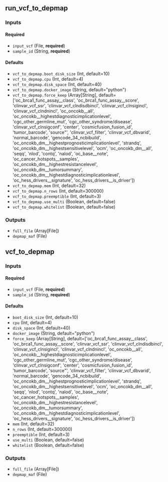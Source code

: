 
## run_vcf_to_depmap

### Inputs

#### Required

  * `input_vcf` (File, **required**)
  * `sample_id` (String, **required**)

#### Defaults

  * `vcf_to_depmap.boot_disk_size` (Int, default=10)
  * `vcf_to_depmap.cpu` (Int, default=4)
  * `vcf_to_depmap.disk_space` (Int, default=40)
  * `vcf_to_depmap.docker_image` (String, default="python")
  * `vcf_to_depmap.force_keep` (Array[String], default=['oc_brca1_func_assay__class', 'oc_brca1_func_assay__score', 'clinvar_vcf_ssr', 'clinvar_vcf_clndisdbincl', 'clinvar_vcf_clnsigincl', 'clinvar_vcf_clndnincl', 'oc_oncokb__all', 'oc_oncokb__highestdiagnosticimplicationlevel', 'cgc_other_germline_mut', 'cgc_other_syndrome/disease', 'clinvar_vcf_clnsigconf', 'center', 'cosmicfusion_fusion_id', 'tumor_barcode', 'source"', 'clinvar_vcf_filter', 'clinvar_vcf_dbvarid', 'normal_barcode', 'gencode_34_ncbibuild', 'oc_oncokb_dm__highestprognosticimplicationlevel', 'strandq', 'oc_oncokb_dm__highestsensitivelevel', 'ocm', 'oc_oncokb_dm__all', 'seqq', 'nlod', 'contq', 'nalod', 'oc_base__note', 'oc_cancer_hotspots__samples', 'oc_oncokb_dm__highestresistancelevel', 'oc_oncokb_dm__tumorsummary', 'oc_oncokb_dm__highestdiagnosticimplicationlevel', 'oc_hess_drivers__signature', 'oc_hess_drivers__is_driver'])
  * `vcf_to_depmap.mem` (Int, default=32)
  * `vcf_to_depmap.n_rows` (Int, default=300000)
  * `vcf_to_depmap.preemptible` (Int, default=3)
  * `vcf_to_depmap.use_multi` (Boolean, default=false)
  * `vcf_to_depmap.whitelist` (Boolean, default=false)

### Outputs

  * `full_file` (Array[File])
  * `depmap_maf` (File)

## vcf_to_depmap

### Inputs

#### Required

  * `input_vcf` (File, **required**)
  * `sample_id` (String, **required**)

#### Defaults

  * `boot_disk_size` (Int, default=10)
  * `cpu` (Int, default=4)
  * `disk_space` (Int, default=40)
  * `docker_image` (String, default="python")
  * `force_keep` (Array[String], default=['oc_brca1_func_assay__class', 'oc_brca1_func_assay__score', 'clinvar_vcf_ssr', 'clinvar_vcf_clndisdbincl', 'clinvar_vcf_clnsigincl', 'clinvar_vcf_clndnincl', 'oc_oncokb__all', 'oc_oncokb__highestdiagnosticimplicationlevel', 'cgc_other_germline_mut', 'cgc_other_syndrome/disease', 'clinvar_vcf_clnsigconf', 'center', 'cosmicfusion_fusion_id', 'tumor_barcode', 'source"', 'clinvar_vcf_filter', 'clinvar_vcf_dbvarid', 'normal_barcode', 'gencode_34_ncbibuild', 'oc_oncokb_dm__highestprognosticimplicationlevel', 'strandq', 'oc_oncokb_dm__highestsensitivelevel', 'ocm', 'oc_oncokb_dm__all', 'seqq', 'nlod', 'contq', 'nalod', 'oc_base__note', 'oc_cancer_hotspots__samples', 'oc_oncokb_dm__highestresistancelevel', 'oc_oncokb_dm__tumorsummary', 'oc_oncokb_dm__highestdiagnosticimplicationlevel', 'oc_hess_drivers__signature', 'oc_hess_drivers__is_driver'])
  * `mem` (Int, default=32)
  * `n_rows` (Int, default=300000)
  * `preemptible` (Int, default=3)
  * `use_multi` (Boolean, default=false)
  * `whitelist` (Boolean, default=false)

### Outputs

  * `full_file` (Array[File])
  * `depmap_maf` (File)
